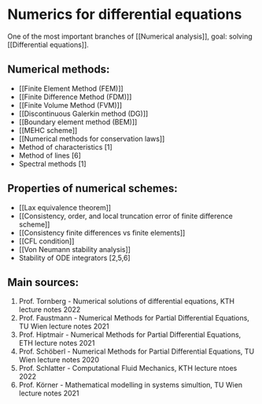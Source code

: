 # Numerics for differential equations
One of the most important branches of [[Numerical analysis]], goal: solving [[Differential equations]].


## Numerical methods:
- [[Finite Element Method (FEM)]]
- [[Finite Difference Method (FDM)]]
- [[Finite Volume Method (FVM)]]
- [[Discontinuous Galerkin method (DG)]]
- [[Boundary element method (BEM)]]
- [[MEHC scheme]]
- [[Numerical methods for conservation laws]]
- Method of characteristics [1]
- Method of lines [6]
- Spectral methods [1]


## Properties of numerical schemes:
- [[Lax equivalence theorem]]
- [[Consistency, order, and local truncation error of finite difference scheme]]
- [[Consistency finite differences vs finite elements]]
- [[CFL condition]]
- [[Von Neumann stability analysis]]
- Stability of ODE integrators [2,5,6]


## Main sources:
1. Prof. Tornberg - Numerical solutions of differential equations, KTH lecture notes 2022
2. Prof. Faustmann - Numerical Methods for Partial Differential Equations, TU Wien lecture notes 2021
3. Prof. Hiptmair - Numerical Methods for Partial Differential Equations, ETH lecture notes 2021
4. Prof. Schöberl - Numerical Methods for Partial Differential Equations, TU Wien lecture notes 2020
5. Prof. Schlatter - Computational Fluid Mechanics, KTH lecture ntoes 2022
6. Prof. Körner - Mathematical modelling in systems simultion, TU Wien lecture notes 2021
